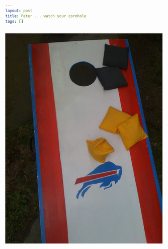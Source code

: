 ```yaml
---
layout: post
title: Peter ... watch your cornhole
tags: []
---
```


<p>
<div class='p_embed p_image_embed'>
<img alt="Image" height="667" src="/images/30933201-image.jpg" width="500" />

</div>
</p>
